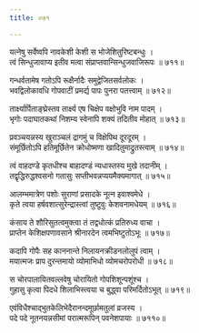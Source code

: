 ```yaml
---
title: ०७१

---
```

<div class="audioEmbed"  caption="सीतालक्ष्मी-वाचनम्" src="https://sanskritdocuments.org/sites/completenarayaneeyam/SoundFiles/071/071_01.mp3"></div>


यत्नेषु सर्वेष्वपि नावकेशी केशी स भोजेशितुरिष्टबन्धुः ।  
त्वं सिन्धुजावाप्य इतीव मत्वा संप्राप्तवान्सिन्धुजवाजिरूपः ॥ ७११॥

<div class="audioEmbed"  caption="सीतालक्ष्मी-वाचनम्" src="https://sanskritdocuments.org/sites/completenarayaneeyam/SoundFiles/071/071_02.mp3"></div>


गन्धर्वतामेष गतोऽपि रूक्षैर्नादैः समुद्वेजितसर्वलोकः ।  
भवद्विलोकावधि गोपवाटीं प्रमर्द्य पापः पुनरा पतत्त्वाम् ॥ ७१२॥

<div class="audioEmbed"  caption="सीतालक्ष्मी-वाचनम्" src="https://sanskritdocuments.org/sites/completenarayaneeyam/SoundFiles/071/071_03.mp3"></div>


तार्क्ष्यार्पिताङ्घ्रेस्तव तार्क्ष्य एष चिक्षेप वक्षोभुवि नाम पादम् ।  
भृगोः पदाघातकथां निशम्य स्वेनापि शक्यं तदितीव मोहात् ॥ ७१३॥

<div class="audioEmbed"  caption="सीतालक्ष्मी-वाचनम्" src="https://sanskritdocuments.org/sites/completenarayaneeyam/SoundFiles/071/071_04.mp3"></div>


प्रवञ्चयन्नस्य खुराञ्चलं द्रागमुं च विक्षेपिथ दूरदूरम् ।  
संमूर्छितोऽपि हतिमूर्छितेन क्रोधोष्मणा खादितुमाद्रुतस्त्वाम् ॥ ७१४॥

<div class="audioEmbed"  caption="सीतालक्ष्मी-वाचनम्" src="https://sanskritdocuments.org/sites/completenarayaneeyam/SoundFiles/071/071_05.mp3"></div>


त्वं वाहदण्डे कृतधीश्च बाहादण्डं न्यधास्तस्य मुखे तदानीम् ।  
तद्वृद्धिरुद्धश्वसनो गतासुः सप्तीभवन्नप्ययमैक्यमागात् ॥ ७१५॥

<div class="audioEmbed"  caption="सीतालक्ष्मी-वाचनम्" src="https://sanskritdocuments.org/sites/completenarayaneeyam/SoundFiles/071/071_06.mp3"></div>


आलम्भमात्रेण पशोः सुराणां प्रसादके नूत्न इवाश्वमेधे ।  
कृते त्वया हर्षवशात्सुरेन्द्रास्त्वां तुष्टुवुः केशवनामधेयम् ॥ ७१६॥

<div class="audioEmbed"  caption="सीतालक्ष्मी-वाचनम्" src="https://sanskritdocuments.org/sites/completenarayaneeyam/SoundFiles/071/071_07.mp3"></div>


कंसाय ते शौरिसुतत्वमुक्त्वा तं तद्वधोत्कं प्रतिरुध्य वाचा ।  
प्राप्तेन केशिक्षपणावसाने श्रीनारदेन त्वमभिष्टुतोऽभूः ॥ ७१७॥

<div class="audioEmbed"  caption="सीतालक्ष्मी-वाचनम्" src="https://sanskritdocuments.org/sites/completenarayaneeyam/SoundFiles/071/071_08.mp3"></div>


कदापि गोपैः सह काननान्ते निलायनक्रीडनलोलुपं त्वाम् ।  
मयात्मजः प्राप दुरन्तमायो व्योमाभिधो व्योमचरोपरोधी ॥ ७१८॥

<div class="audioEmbed"  caption="सीतालक्ष्मी-वाचनम्" src="https://sanskritdocuments.org/sites/completenarayaneeyam/SoundFiles/071/071_09.mp3"></div>


स चोरपालायितवल्लवेषु चोरायितो गोपशिशून्पशूंश्च ।  
गुहासु कृत्वा पिदधे शिलाभिस्त्वया च बुद्ध्वा परिमर्दितोऽभूत् ॥ ७१९॥

<div class="audioEmbed"  caption="सीतालक्ष्मी-वाचनम्" src="https://sanskritdocuments.org/sites/completenarayaneeyam/SoundFiles/071/071_10.mp3"></div>


एवंविधैश्चाद्भुतकेलिभेदैरानन्दमूर्छामतुलां व्रजस्य ।  
पदे पदे नूतनयन्नसीमां परात्मरूपिन् पवनेशपायाः ॥ ७११०॥
